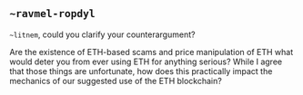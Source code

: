 ## `~ravmel-ropdyl`
`~litnem`, could you clarify your counterargument?  

Are the existence of ETH-based scams and price manipulation of ETH what would deter you from ever using ETH for anything serious?  While I agree that those things are unfortunate, how does this practically impact the mechanics of our suggested use of the ETH blockchain?